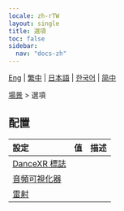 ```yaml
---
locale: zh-rTW
layout: single
title: 選項
toc: false
sidebar:
  nav: "docs-zh"
---
```

[Eng](/dancexr/menu/2025.5/stage/scene) | [繁中](/tw/dancexr/menu/2025.5/stage/scene) | [日本語](/jp/dancexr/menu/2025.5/stage/scene) | [한국어](/kr/dancexr/menu/2025.5/stage/scene) | [简中](/zh/dancexr/menu/2025.5/stage/scene)

[場景](../menu#場景) > 選項

## 配置

| 設定 | 值 | 描述 |
| :--- | --- | :--- |
| [DanceXR 標誌](dancexr_logo) |
| [音頻可視化器](audio_visualizer) |
| [雷射](laser) |
